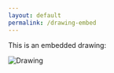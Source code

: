 ```yaml
---
layout: default
permalink: /drawing-embed
---
```


This is an embedded drawing:

![Drawing](https://docs.google.com/drawings/d/1vkeLUPm4OTGvsylwHi-RXQdl89-4eeB1UKh0lYY9QAk/export/png?usp=sharing)